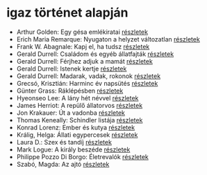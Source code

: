 # igaz történet alapján

- Arthur Golden: Egy gésa emlékiratai [részletek](../_details/Arthur%20Golden.md#id_280)
- Erich Maria Remarque: Nyugaton a helyzet változatlan [részletek](../_details/Erich%20Maria%20Remarque.md#id_317)
- Frank W. Abagnale: Kapj el, ha tudsz [részletek](../_details/Frank%20W.%20Abagnale.md#id_669)
- Gerald Durrell: Családom és egyéb állatfajták [részletek](../_details/Gerald%20Durrell.md#id_50)
- Gerald Durrell: Férjhez adjuk a mamát [részletek](../_details/Gerald%20Durrell.md#id_872)
- Gerald Durrell: Istenek kertje [részletek](../_details/Gerald%20Durrell.md#id_868)
- Gerald Durrell: Madarak, vadak, rokonok [részletek](../_details/Gerald%20Durrell.md#id_867)
- Grecsó, Krisztián: Harminc év napsütés [részletek](../_details/Grecs%C3%B3%2C%20Kriszti%C3%A1n.md#id_1227)
- Günter Grass: Ráklépésben [részletek](../_details/G%C3%BCnter%20Grass.md#id_358)
- Hyeonseo Lee: A lány hét névvel [részletek](../_details/Hyeonseo%20Lee.md#id_988)
- James Herriot: A repülő állatorvos [részletek](../_details/James%20Herriot.md#id_929)
- Jon Krakauer: Út a vadonba [részletek](../_details/Jon%20Krakauer.md#id_797)
- Thomas Keneally: Schindler listája [részletek](../_details/Thomas%20Keneally.md#id_318)
- Konrad Lorenz: Ember és kutya [részletek](../_details/Konrad%20Lorenz.md#id_474)
- Králig, Helga: Állati egypercesek [részletek](../_details/Kr%C3%A1lig%2C%20Helga.md#id_928)
- Laura D.: Szex és tandíj [részletek](../_details/Laura%20D..md#id_904)
- Mark Logue: A király beszéde [részletek](../_details/Mark%20Logue.md#id_298)
- Philippe Pozzo Di Borgo: Életrevalók [részletek](../_details/Philippe%20Pozzo%20Di%20Borgo.md#id_1267)
- Szabó, Magda: Az ajtó [részletek](../_details/Szab%C3%B3%2C%20Magda.md#id_1357)